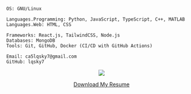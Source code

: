 ```
OS: GNU/Linux  

Languages.Programming: Python, JavaScript, TypeScript, C++, MATLAB  
Languages.Web: HTML, CSS

Frameworks: React.js, TailwindCSS, Node.js  
Databases: MongoDB  
Tools: Git, GitHub, Docker (CI/CD with GitHub Actions)

Email: ca5lqsky7@gmail.com
GitHub: lqsky7

```
<p align="center">
  <a>
    <img src="https://skillicons.dev/icons?i=python,c,cpp,html,css,tailwind,js,react,arch,ubuntu,git,vscode,github" />
  </a>
</p>

<div align="center">
  <a href="https://github.com/lqSky7/lqsky7/blob/main/resume.pdf">Download My Resume</a>
</div>
